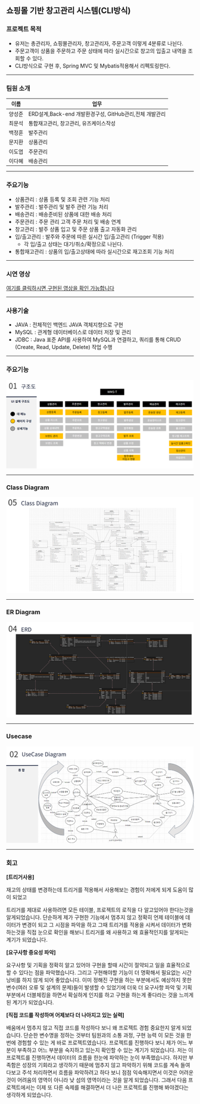 
<h2>쇼핑몰 기반 창고관리 시스템(CLI방식)</h2>

<h3>프로젝트 목적</h3>
<ul>
<li>유저는 총관리자, 쇼핑몰관리자, 창고관리자, 주문고객 이렇게 4분류로 나뉜다.</li>
<li>주문고객이 상품을 주문하고 주문 상태에 따라 실시간으로 창고의 입출고 내역을 조회할 수 있다.</li>
<li>CLI방식으로 구현 후, Spring MVC 및 Mybatis적용해서 리펙토링한다. </li>
</ul>

---
<h3>팀원 소개</h3>

| 이름 |                                                                      업무 |
| --- | --- |
| 양성준  | ERD설계,Back-end 개발환경구성, GitHub관리,전체 개발관리  |
| 최문석  | 통합재고관리, 창고관리, 유즈케이스작성  |
| 백정훈 | 발주관리 |
| 문지환 | 상품관리 |
| 이도엽 | 주문관리 |
| 이다혜 | 배송관리 |

---
<h3>주요기능</h3>

- 상품관리 : 상품 등록 및 조회 관련 기능 처리
- 발주관리 : 발주관리 및 발주 관련 기능 처리
- 배송관리 : 배송준비된 상품에 대한 배송 처리
- 주문관리 : 주문 관리 고객 주문 처리 및 배송 연계
- 창고관리 : 발주 상품 입고 및 주문 상품 출고 자동화 관리
- 입/출고관리 : 발주와 주문에 따른 실시간 입/출고관리 (Trigger 적용)
  - 각 입/출고 상태는 대기/취소/확정으로 나뉜다.
- 통합재고관리 : 상품의 입/출고상태에 따라 실시간으로 재고조회 기능 처리

---
### 시연 영상

[여기를 클릭하시면 구현된 영상을 확인 가능합니다](https://www.youtube.com/watch?v=cJ7K8-btvWc)

---
### 사용기술

- JAVA : 전체적인 백엔드 JAVA 객체지향으로 구현
- MySQL : 관계형 데이터베이스로 데이터 저장 및 관리
- JDBC : Java 표준 API를 사용하여 MySQL과 연결하고, 쿼리를 통해 CRUD (Create, Read, Update, Delete) 작업 수행

---
### 주요기능 
![Class Diagram](src/image/주요기능.png)

---
### Class Diagram
![Class Diagram](src/image/Class다이어그램.png)

---
### ER Diagram
![ERDiagram](src/image/ER다이어그램.png)

---
### Usecase
![Usecase](src/image/유즈케이스.png)

---

### 회고
**[트리거사용]**

재고의 상태를 변경하는데 트리거를 적용해서 사용해보는 경험이 저에게 되게 도움이 많이 되었고 

트리거를 제대로 사용하려면 모든 테이블, 프로젝트의 로직을 다 알고있어야 한다는것을 알게되었습니다. 단순하게 제가 구현한 기능에서 멈추지 않고 정확히 언제 테이블에 데이터가 변경이 되고 그 시점을 파악을 하고 그때 트리거를 적용을 시켜서 데이터가 변화하는것을 직접 눈으로 확인을 해보니 트리거를 왜 사용하고 왜 효율적인지를 알게되는 계기가 되었습니다. 

**[요구사항 중요성 파악]**

요구사항 및 기획을 정확히 알고 있어야 구현을 할때 시간이 절약되고 일을 효율적으로 할 수 있다는 점을 파악했습니다. 그리고 구현해야할 기능이 더 명확해서 필요없는 시간낭비를 하지 않게 되어 좋았습니다. 이미 정해진 구현을 하는 부분에서도 예상하지 못한 변수(여러 오류 및 설계의 문제)들이 발생할 수 있었기에 더욱 더 요구사항 파악 및 기획 부분에서 더블체킹을 하면서 확실하게 인지를 하고 구현을 하는게 좋다라는 것을 느끼게 된 계기가 되었습니다. 

**[직접 코드를 작성하며 어제보다 더 나아지고 있는 실력]**

배움에서 멈추지 않고 직접 코드를 작성하다 보니 왜 프로젝트 경험 중요한지 알게 되었습니다. 단순한 변수명을 정하는 것부터 팀원과의 소통 과정, 구현 능력 이 모든 것을 한 번에 경험할 수 있는 게 바로 프로젝트였습니다. 프로젝트를 진행하다 보니 제가 어느 부분이 부족하고 어느 부분을 숙지하고 있는지 확인할 수 있는 계기가 되었습니다. 저는 이 프로젝트를 진행하면서 데이터의 흐름을 한눈에 파악하는 눈이 부족했습니다. 하지만 부족함은 성장의 기회라고 생각하기 때문에 멈추지 않고 파악하기 위해 코드를 계속 들여다보고 주석 처리하면서 흐름을 파악하려고 하다 보니 점점 익숙해지면서 이것은 어려운 것이 어려움의 영역이 아니라 낮 섬의 영역이라는 것을 알게 되었습니다. 그래서 다음 프로젝트에서는 이제 또 다른 숙제를 해결하면서 더 나은 프로젝트를 진행해 봐야겠다는 생각하게 되었습니다.


